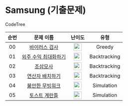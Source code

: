 # Samsung (기출문제)

CodeTree

|          순번          |        문제 이름         |         난이도          |          유형          |  
| :-----: | :-----: | :-----: | :-----: |  
| 00 | <a href="https://www.codetree.ai/training-field/frequent-problems/problems/virus-detector" target="_blank">바이러스 검사</a> | <img height="25px" width="25px" src="https://static.solved.ac/tier_small/4.svg"/> | Greedy |
| 01 | <a href="https://www.codetree.ai/training-field/frequent-problems/problems/max-of-outsourcing-profit" target="_blank">외주 수익 최대화하기</a> | <img height="25px" width="25px" src="https://static.solved.ac/tier_small/8.svg"/> | Backtracking |
| 02 | <a href="https://www.codetree.ai/training-field/frequent-problems/problems/three-at-dawn-and-four-at-dusk" target="_blank">조삼모사</a> | <img height="25px" width="25px" src="https://static.solved.ac/tier_small/9.svg"/> | Backtracking |
| 03 | <a href="https://www.codetree.ai/training-field/frequent-problems/problems/arrange-operator" target="_blank">연산자 배치하기</a> | <img height="25px" width="25px" src="https://static.solved.ac/tier_small/10.svg"/> | Backtracking |
| 04 | <a href="https://www.codetree.ai/training-field/frequent-problems/problems/unstable-moving-walk" target="_blank">붏안한 무빙워크</a> | <img height="25px" width="25px" src="https://static.solved.ac/tier_small/11.svg"/> | Simulation |
| 05 | <a href="https://www.codetree.ai/training-field/frequent-problems/problems/toast-eggmold" target="_blank">토스트 계란틀</a> | <img height="25px" width="25px" src="https://static.solved.ac/tier_small/11.svg"/> | Simulation |